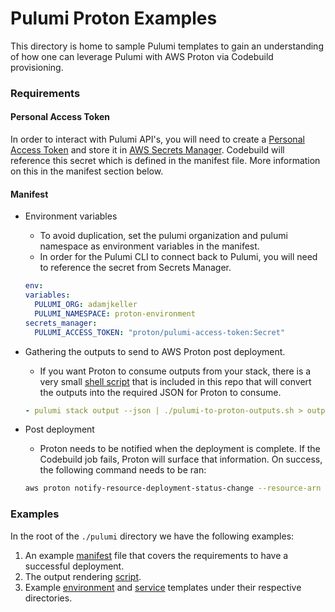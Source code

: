 # Pulumi Proton Examples

This directory is home to sample Pulumi templates to gain an understanding of how one can leverage Pulumi with AWS Proton via Codebuild provisioning.

### Requirements

#### Personal Access Token

In order to interact with Pulumi API's, you will need to create a [Personal Access Token](https://www.pulumi.com/docs/intro/pulumi-service/accounts/#access-tokens) and store it in [AWS Secrets Manager](https://docs.aws.amazon.com/secretsmanager/latest/userguide/create_secret.html).
Codebuild will reference this secret which is defined in the manifest file. More information on this in the manifest section below.

#### Manifest

- Environment variables
  - To avoid duplication, set the pulumi organization and pulumi namespace as environment variables in the manifest.
  - In order for the Pulumi CLI to connect back to Pulumi, you will need to reference the secret from Secrets Manager.
  ```yaml
  env:
  variables:
    PULUMI_ORG: adamjkeller
    PULUMI_NAMESPACE: proton-environment
  secrets_manager:
    PULUMI_ACCESS_TOKEN: "proton/pulumi-access-token:Secret"
  ```
- Gathering the outputs to send to AWS Proton post deployment.
  - If you want Proton to consume outputs from your stack, there is a very small [shell script](./pulumi-to-proton-outputs.sh) that is included in this repo that will convert the outputs into the required JSON for Proton to consume.
  ```yaml
  - pulumi stack output --json | ./pulumi-to-proton-outputs.sh > outputs.json
  ```
- Post deployment

  - Proton needs to be notified when the deployment is complete. If the Codebuild job fails, Proton will surface that information. On success, the following command needs to be ran:

  ```bash
  aws proton notify-resource-deployment-status-change --resource-arn $RESOURCE_ARN --status IN_PROGRESS --outputs file://./outputs.json
  ```

### Examples

In the root of the `./pulumi` directory we have the following examples:

1. An example [manifest](./manifest.yaml) file that covers the requirements to have a successful deployment.
2. The output rendering [script](./pulumi-to-proton-outputs.sh).
3. Example [environment](./environment-templates/) and [service](./service-templates/) templates under their respective directories.
